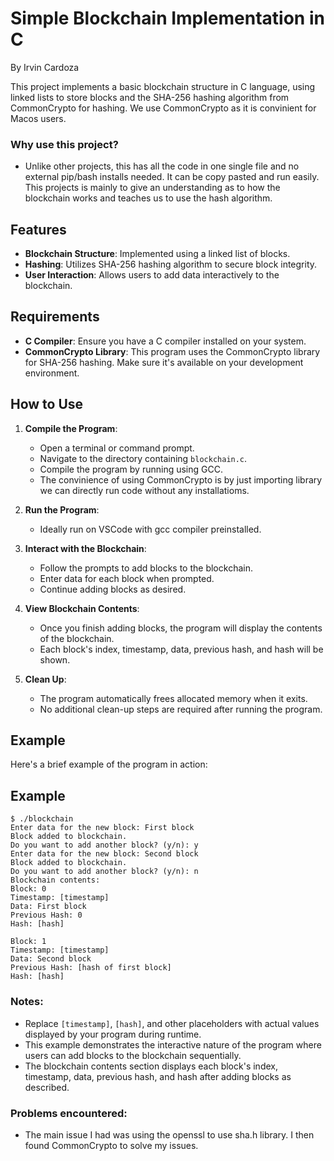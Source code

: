 # Simple Blockchain Implementation in C
By Irvin Cardoza

This project implements a basic blockchain structure in C language, using linked lists to store blocks and the SHA-256 hashing algorithm from CommonCrypto for hashing. We use CommonCrypto as it is convinient for Macos users.

### Why use this project?
- Unlike other projects, this has all the code in one single file and no external pip/bash installs needed. It can be copy pasted and run easily. This projects is mainly to give an understanding as to how the blockchain works and teaches us to use the hash algorithm.

## Features

- **Blockchain Structure**: Implemented using a linked list of blocks.
- **Hashing**: Utilizes SHA-256 hashing algorithm to secure block integrity.
- **User Interaction**: Allows users to add data interactively to the blockchain.

## Requirements

- **C Compiler**: Ensure you have a C compiler installed on your system.
- **CommonCrypto Library**: This program uses the CommonCrypto library for SHA-256 hashing. Make sure it's available on your development environment.

## How to Use

1. **Compile the Program**:
   - Open a terminal or command prompt.
   - Navigate to the directory containing `blockchain.c`.
   - Compile the program by running using GCC.
   - The convinience of using CommonCrypto is by just importing library we can directly run code without any installatioms.

   

2. **Run the Program**:
   - Ideally run on VSCode with gcc compiler preinstalled.

     

3. **Interact with the Blockchain**:
   - Follow the prompts to add blocks to the blockchain.
   - Enter data for each block when prompted.
   - Continue adding blocks as desired.

4. **View Blockchain Contents**:
   - Once you finish adding blocks, the program will display the contents of the blockchain.
   - Each block's index, timestamp, data, previous hash, and hash will be shown.

5. **Clean Up**:
   - The program automatically frees allocated memory when it exits.
   - No additional clean-up steps are required after running the program.

## Example

Here's a brief example of the program in action:
## Example

```plaintext
$ ./blockchain
Enter data for the new block: First block
Block added to blockchain.
Do you want to add another block? (y/n): y
Enter data for the new block: Second block
Block added to blockchain.
Do you want to add another block? (y/n): n
Blockchain contents:
Block: 0
Timestamp: [timestamp]
Data: First block
Previous Hash: 0
Hash: [hash]

Block: 1
Timestamp: [timestamp]
Data: Second block
Previous Hash: [hash of first block]
Hash: [hash]
```

### Notes:
- Replace `[timestamp]`, `[hash]`, and other placeholders with actual values displayed by your program during runtime.
- This example demonstrates the interactive nature of the program where users can add blocks to the blockchain sequentially.
- The blockchain contents section displays each block's index, timestamp, data, previous hash, and hash after adding blocks as described.

### Problems encountered:
- The main issue I had was using the openssl to use sha.h library. I then found CommonCrypto to solve my issues. 


